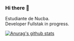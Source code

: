 ### Hi there 👋
Estudiante de Nucba. 
<br>
Developer Fullstak in progress. 

[![Anurag's github stats](https://github-readme-stats.vercel.app/api?username=fafomax)](https://github.com/fafomax/github-readme-stats)
